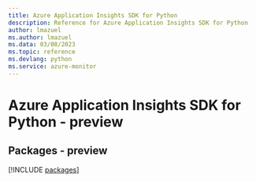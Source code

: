 ```yaml
---
title: Azure Application Insights SDK for Python
description: Reference for Azure Application Insights SDK for Python
author: lmazuel
ms.author: lmazuel
ms.data: 03/08/2023
ms.topic: reference
ms.devlang: python
ms.service: azure-monitor
---
```

# Azure Application Insights SDK for Python - preview
## Packages - preview
[!INCLUDE [packages](application-insights-index.md)]